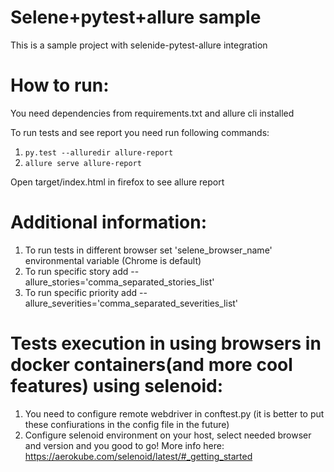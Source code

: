 Selene+pytest+allure sample
========================

This is a sample project with selenide-pytest-allure integration
 
 # How to run:
 You need dependencies from requirements.txt and allure cli installed
 
 To run tests and see report you need run following commands:
  
  1. ``` py.test --alluredir allure-report ```
  2. ``` allure serve allure-report ```
  
  Open target/index.html in firefox to see allure report
  
  # Additional information:
  
  1. To run tests in different browser set 'selene_browser_name' environmental variable (Chrome is default)
  2. To run specific story add --allure_stories='comma_separated_stories_list'
  2. To run specific priority add --allure_severities='comma_separated_severities_list'

  # Tests execution in using browsers in docker containers(and more cool features) using selenoid:
  1. You need to configure remote webdriver in conftest.py (it is better to put these confiurations in
the config file in the future)
  2. Configure selenoid environment on your host, select needed browser and version and you good to go!
     More info here: https://aerokube.com/selenoid/latest/#_getting_started
    
